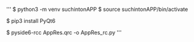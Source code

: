 '''
$ python3 -m venv suchintonAPP
$ source suchintonAPP/bin/activate

$ pip3 install PyQt6

$ pyside6-rcc AppRes.qrc -o AppRes_rc.py
'''